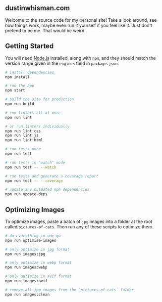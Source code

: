 ## dustinwhisman.com

Welcome to the source code for my personal site! Take a look around, see how things work, maybe even run it yourself if you feel like it. Just don't pretend to be me. That would be weird.

## Getting Started

You will need [Node.js](https://nodejs.org/en/) installed, along with `npm`, and they should match the version range given in the `engines` field in `package.json`.

```sh
# install dependencies
npm install

# run the app
npm start

# build the site for production
npm run build

# run linters all at once
npm run lint

# or run linters individually
npm run lint:css
npm run lint:js
npm run lint:html

# run tests once
npm run test

# run tests in "watch" mode
npm run test -- --watch

# run tests and generate a coverage report
npm run test -- --coverage

# update any outdated npm dependencies
npm run update-deps
```

## Optimizing Images

To optimize images, paste a batch of `jpg` images into a folder at the root called `pictures-of-cats`. Then run any of these scripts to optimize them.

```sh
# do everything in one go
npm run optimize-images

# only optimize in jpg format
npm run images:jpg

# only optimize in webp format
npm run images:webp

# only optimize in avif format
npm run images:avif

# remove all jpg images from the `pictures-of-cats` folder
npm run images:clean
```
